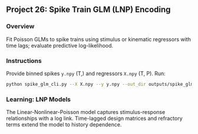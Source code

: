 ## Project 26: Spike Train GLM (LNP) Encoding

### Overview
Fit Poisson GLMs to spike trains using stimulus or kinematic regressors with time lags; evaluate predictive log-likelihood.

### Instructions
Provide binned spikes `y.npy` (T,) and regressors `X.npy` (T, P). Run:
```bash
python spike_glm_cli.py --X X.npy --y y.npy --out_dir outputs/spike_glm
```

### Learning: LNP Models
The Linear-Nonlinear-Poisson model captures stimulus-response relationships with a log link. Time-lagged design matrices and refractory terms extend the model to history dependence.

